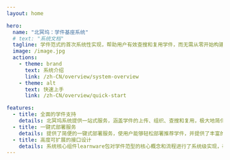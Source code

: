 ```yaml
---
layout: home

hero:
  name: "北冥坞：学件基座系统"
  # text: "系统文档"
  tagline: 学件范式的首次系统性实现，帮助用户有效查搜和复用学件，而无需从零开始构建机器学习模型。
  image: /image.jpg
  actions:
    - theme: brand
      text: 系统介绍
      link: /zh-CN/overview/system-overview
    - theme: alt
      text: 快速上手
      link: /zh-CN/overview/quick-start

features:
  - title: 全面的学件支持
    details: 北冥坞系统提供一站式服务，涵盖学件的上传、组织、查搜和复用，极大地简化了学件的使用和共享过程。
  - title: 一键式部署服务
    details: 提供了简便的一键式部署服务，使用户能够轻松部署推荐学件，并提供了丰富的工具和指南以支持学件的使用和微调。
  - title: 高度可扩展的接口设计
    details: 系统核心组件learnware包对学件范型的核心概念和流程进行了系统级实现，确保了未来新功能和方法的无缝集成。
---
```

